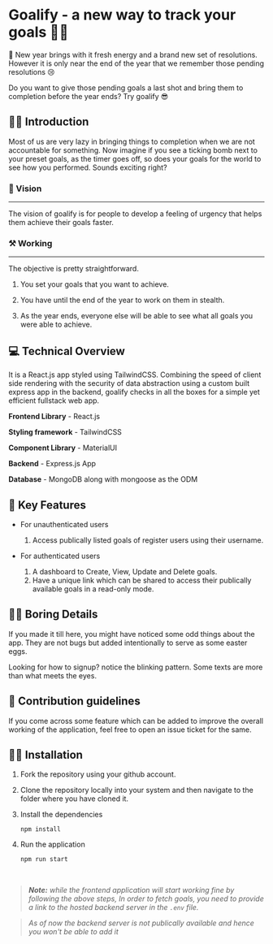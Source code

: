 # Goalify - a new way to track your goals 💃🕺
🎊 New year brings with it fresh energy and a brand new set of resolutions. However it is only near the end of the year that we remember those pending resolutions 😢

Do you want to give those pending goals a last shot and bring them to completion before the year ends? Try goalify 😎

## 👨‍💻 Introduction
Most of us are very lazy in bringing things to completion when we are not accountable for something. Now imagine if you see a ticking bomb next to your preset goals, as the timer goes off, so does your goals for the world to see how you performed. Sounds exciting right? 

### 🔮 Vision
- - -
The vision of goalify is for people to develop a feeling of urgency that helps them achieve their goals faster. 

### ⚒ Working
- - -
The objective is pretty straightforward. 
1. You set your goals that you want to achieve. 

2. You have until the end of the year to work on them in stealth. 

3. As the year ends, everyone else will be able to see what all goals you were able to achieve. 

## 💻 Technical Overview
It is a React.js app styled using TailwindCSS. Combining the speed of client side rendering with the security of data abstraction using a custom built express app in the backend, goalify checks in all the boxes for a simple yet efficient fullstack web app.

**Frontend Library** - React.js 

**Styling framework** - TailwindCSS

**Component Library** - MaterialUI

**Backend** - Express.js App

**Database** - MongoDB along with mongoose as the ODM

## 🔑 Key Features
- For unauthenticated users
    1. Access publically listed goals of register users using their username.

- For authenticated users
    1. A dashboard to Create, View, Update and Delete goals.
    2. Have a unique link which can be shared to access their publically available goals in a read-only mode.

## 🕵️‍♀️ Boring Details
If you made it till here, you might have noticed some odd things about the app. They are not bugs but added intentionally to serve as some easter eggs. 

Looking for how to signup? notice the blinking pattern. Some texts are more than what meets the eyes.

## 🤝 Contribution guidelines
If you come across some feature which can be added to improve the overall working of the application, feel free to open an issue ticket for the same.

## 👨‍🏭 Installation
1. Fork the repository using your github account.

2. Clone the repository locally into your system and then navigate to the folder where you have cloned it. 

3. Install the dependencies
    ```shell
    npm install
    ```

4. Run the application
    ```shell
    npm run start
    ``` 
    
<br />

> _**Note:** while the frontend application will start working fine by following the above steps, In order to fetch goals, you need to provide a link to the hosted backend server in the `.env` file._  

> _As of now the backend server is not publically available and hence you won't be able to add it_